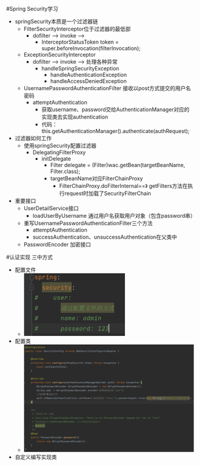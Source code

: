 #Spring Security学习

* springSecurity本质是一个过滤器链
  * FilterSecurityInterceptor位于过滤器的最低部
    * dofilter --> invoke -->
      * InterceptorStatusToken token = super.beforeInvocation(filterInvocation);
  * ExceptionSecurityInterceptor
    * dofilter --> invoke --> 处理各种异常
      * handleSpringSecurityException
        * handleAuthenticationException
        * handleAccessDeniedException
  * UsernamePasswordAuthenticationFilter 接收以post方式提交的用户名密码
    * attemptAuthentication 
      * 获取username、password交给AuthenticationManager对应的实现类去实现authentication
      * 代码：this.getAuthenticationManager().authenticate(authRequest);
* 过滤器如何工作
  * 使用springSecurity配置过滤器
    * DelegatingFilterProxy
      * initDelegate
        * Filter delegate = (Filter)wac.getBean(targetBeanName, Filter.class);
        * targetBeanName对应FilterChainProxy
          * FilterChainProxy.doFilterInternal==》 getFilters方法在执行request时加载了SecurityFilterChain
* 重要接口
  * UserDetailService接口
    * loadUserByUsername 通过用户名获取用户对象（包含password串）
  * 重写UsernamePasswordAuthenticationFilter三个方法
    * attemptAuthentication
    * successAuthentication、unsuccessAuthentication在父类中
  * PasswordEncoder 加密接口

#认证实现
三中方式
* 配置文件
  * ![img.png](img.png)
* 配置类
  * ![img_2.png](img_2.png)
* 自定义编写实现类